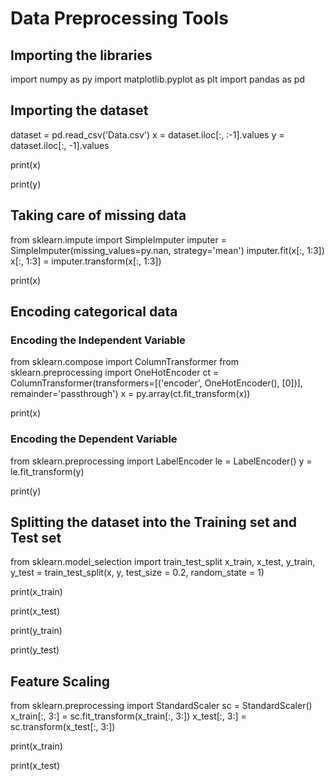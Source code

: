 # Data Preprocessing Tools

## Importing the libraries

import numpy as py
import matplotlib.pyplot as plt
import pandas as pd

## Importing the dataset

dataset = pd.read_csv('Data.csv')
x = dataset.iloc[:, :-1].values
y = dataset.iloc[:, -1].values



print(x)

print(y)

## Taking care of missing data

from sklearn.impute import SimpleImputer
imputer = SimpleImputer(missing_values=py.nan, strategy='mean')
imputer.fit(x[:, 1:3])
x[:, 1:3] = imputer.transform(x[:, 1:3])

print(x)

## Encoding categorical data

### Encoding the Independent Variable

from sklearn.compose import ColumnTransformer
from sklearn.preprocessing import OneHotEncoder
ct = ColumnTransformer(transformers=[('encoder', OneHotEncoder(), [0])], remainder='passthrough')
x = py.array(ct.fit_transform(x))

print(x)

### Encoding the Dependent Variable

from sklearn.preprocessing import LabelEncoder
le = LabelEncoder()
y = le.fit_transform(y)

print(y)

## Splitting the dataset into the Training set and Test set

from sklearn.model_selection import train_test_split
x_train, x_test, y_train, y_test = train_test_split(x, y, test_size = 0.2, random_state = 1)

print(x_train)

print(x_test)


print(y_train)


print(y_test)

## Feature Scaling

from sklearn.preprocessing import StandardScaler
sc = StandardScaler()
x_train[:, 3:] = sc.fit_transform(x_train[:, 3:])
x_test[:, 3:] = sc.transform(x_test[:, 3:])

print(x_train)

print(x_test)
